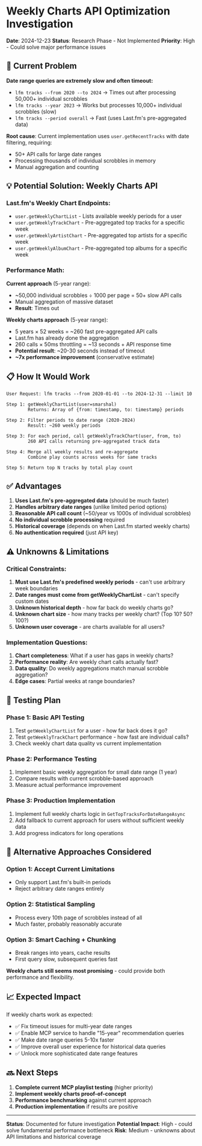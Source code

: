 # Weekly Charts API Optimization Investigation

**Date**: 2024-12-23
**Status**: Research Phase - Not Implemented
**Priority**: High - Could solve major performance issues

## 🚨 Current Problem

**Date range queries are extremely slow and often timeout:**
- `lfm tracks --from 2020 --to 2024` → Times out after processing 50,000+ individual scrobbles
- `lfm tracks --year 2023` → Works but processes 10,000+ individual scrobbles (slow)
- `lfm tracks --period overall` → Fast (uses Last.fm's pre-aggregated data)

**Root cause**: Current implementation uses `user.getRecentTracks` with date filtering, requiring:
- 50+ API calls for large date ranges
- Processing thousands of individual scrobbles in memory
- Manual aggregation and counting

## 💡 Potential Solution: Weekly Charts API

### Last.fm's Weekly Chart Endpoints:
- `user.getWeeklyChartList` - Lists available weekly periods for a user
- `user.getWeeklyTrackChart` - Pre-aggregated top tracks for a specific week
- `user.getWeeklyArtistChart` - Pre-aggregated top artists for a specific week
- `user.getWeeklyAlbumChart` - Pre-aggregated top albums for a specific week

### Performance Math:
**Current approach** (5-year range):
- ~50,000 individual scrobbles ÷ 1000 per page = 50+ slow API calls
- Manual aggregation of massive dataset
- **Result**: Times out

**Weekly charts approach** (5-year range):
- 5 years × 52 weeks = ~260 fast pre-aggregated API calls
- Last.fm has already done the aggregation
- 260 calls × 50ms throttling = ~13 seconds + API response time
- **Potential result**: ~20-30 seconds instead of timeout
- **~7x performance improvement** (conservative estimate)

## 📋 How It Would Work

```
User Request: lfm tracks --from 2020-01-01 --to 2024-12-31 --limit 10

Step 1: getWeeklyChartList(user=smarshal)
        Returns: Array of {from: timestamp, to: timestamp} periods

Step 2: Filter periods to date range (2020-2024)
        Result: ~260 weekly periods

Step 3: For each period, call getWeeklyTrackChart(user, from, to)
        260 API calls returning pre-aggregated track data

Step 4: Merge all weekly results and re-aggregate
        Combine play counts across weeks for same tracks

Step 5: Return top N tracks by total play count
```

## ✅ Advantages

1. **Uses Last.fm's pre-aggregated data** (should be much faster)
2. **Handles arbitrary date ranges** (unlike limited period options)
3. **Reasonable API call count** (~50/year vs 1000s of individual scrobbles)
4. **No individual scrobble processing** required
5. **Historical coverage** (depends on when Last.fm started weekly charts)
6. **No authentication required** (just API key)

## ⚠️ Unknowns & Limitations

### Critical Constraints:
1. **Must use Last.fm's predefined weekly periods** - can't use arbitrary week boundaries
2. **Date ranges must come from getWeeklyChartList** - can't specify custom dates
3. **Unknown historical depth** - how far back do weekly charts go?
4. **Unknown chart size** - how many tracks per weekly chart? (Top 10? 50? 100?)
5. **Unknown user coverage** - are charts available for all users?

### Implementation Questions:
1. **Chart completeness**: What if a user has gaps in weekly charts?
2. **Performance reality**: Are weekly chart calls actually fast?
3. **Data quality**: Do weekly aggregations match manual scrobble aggregation?
4. **Edge cases**: Partial weeks at range boundaries?

## 🧪 Testing Plan

### Phase 1: Basic API Testing
1. Test `getWeeklyChartList` for a user - how far back does it go?
2. Test `getWeeklyTrackChart` performance - how fast are individual calls?
3. Check weekly chart data quality vs current implementation

### Phase 2: Performance Testing
1. Implement basic weekly aggregation for small date range (1 year)
2. Compare results with current scrobble-based approach
3. Measure actual performance improvement

### Phase 3: Production Implementation
1. Implement full weekly charts logic in `GetTopTracksForDateRangeAsync`
2. Add fallback to current approach for users without sufficient weekly data
3. Add progress indicators for long operations

## 💭 Alternative Approaches Considered

### Option 1: Accept Current Limitations
- Only support Last.fm's built-in periods
- Reject arbitrary date ranges entirely

### Option 2: Statistical Sampling
- Process every 10th page of scrobbles instead of all
- Much faster, probably reasonably accurate

### Option 3: Smart Caching + Chunking
- Break ranges into years, cache results
- First query slow, subsequent queries fast

**Weekly charts still seems most promising** - could provide both performance and flexibility.

## 📈 Expected Impact

If weekly charts work as expected:
- ✅ Fix timeout issues for multi-year date ranges
- ✅ Enable MCP service to handle "15-year" recommendation queries
- ✅ Make date range queries 5-10x faster
- ✅ Improve overall user experience for historical data queries
- ✅ Unlock more sophisticated date range features

## 🔜 Next Steps

1. **Complete current MCP playlist testing** (higher priority)
2. **Implement weekly charts proof-of-concept**
3. **Performance benchmarking** against current approach
4. **Production implementation** if results are positive

---

**Status**: Documented for future investigation
**Potential Impact**: High - could solve fundamental performance bottleneck
**Risk**: Medium - unknowns about API limitations and historical coverage
